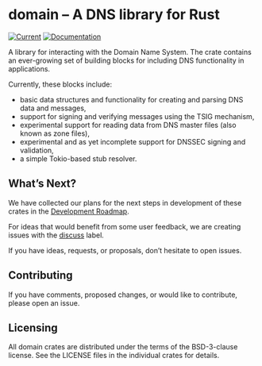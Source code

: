 # domain – A DNS library for Rust

[![Current](https://img.shields.io/crates/v/domain.svg)](https://crates.io/crates/domain)
[![Documentation](https://docs.rs/domain/badge.svg)](https://docs.rs/domain)

A library for interacting with the Domain Name System. The crate contains
an ever-growing set of building blocks for including DNS functionality in
applications.


Currently, these blocks include:

* basic data structures and functionality for creating and parsing DNS
  data and messages,
* support for signing and verifying messages using the TSIG mechanism,
* experimental support for reading data from DNS master files (also known
  as zone files),
* experimental and as yet incomplete support for DNSSEC signing and
  validation,
* a simple Tokio-based stub resolver.


## What’s Next?

We have collected our plans for the next steps in development of these
crates in the [Development Roadmap].

For ideas that would benefit from some user feedback, we are creating
issues with the [discuss] label.

If you have ideas, requests, or proposals, don’t hesitate to open issues.

[Development Roadmap]: https://github.com/NLnetLabs/domain/projects/1
[discuss]: https://github.com/NLnetLabs/domain/labels/discuss


## Contributing

If you have comments, proposed changes, or would like to contribute,
please open an issue.


## Licensing

All domain crates are distributed under the terms of the BSD-3-clause
license. See the LICENSE files in the individual crates for details.

